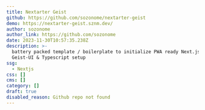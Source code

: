 ```yaml
---
title: Nextarter Geist
github: https://github.com/sozonome/nextarter-geist
demo: https://nextarter-geist.sznm.dev/
author: sozonome
author_link: https://github.com/sozonome
date: 2023-11-30T10:57:35.238Z
description: >-
  battery packed template / boilerplate to initialize PWA ready Next.js app with
  Geist-UI & Typescript setup
ssg:
  - Nextjs
css: []
cms: []
category: []
draft: true
disabled_reason: Github repo not found
---
```

